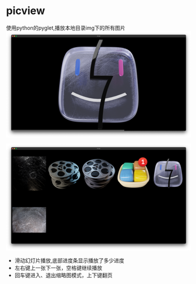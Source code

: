 # picview
使用python的pyglet,播放本地目录img下的所有图片
![](https://github.com/bjyitu/picview/blob/main/play.png)

![](https://github.com/bjyitu/picview/blob/main/thumb.png)

- 滑动幻灯片播放,底部进度条显示播放了多少进度
- 左右键上一张下一张，空格键继续播放
- 回车键进入、退出缩略图模式，上下键翻页
